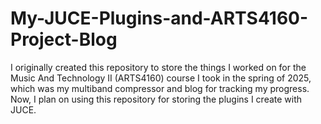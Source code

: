 # My-JUCE-Plugins-and-ARTS4160-Project-Blog
I originally created this repository to store the things I worked on for the Music And Technology II (ARTS4160) course I took in the spring of 2025, which was my multiband compressor and blog for tracking my progress. Now, I plan on using this repository for storing the plugins I create with JUCE.